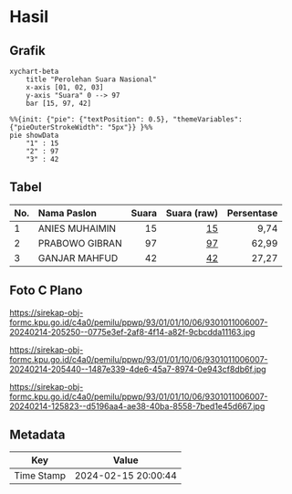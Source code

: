 # Hasil

## Grafik

```mermaid
xychart-beta
    title "Perolehan Suara Nasional"
    x-axis [01, 02, 03]
    y-axis "Suara" 0 --> 97
    bar [15, 97, 42]
```

```mermaid
%%{init: {"pie": {"textPosition": 0.5}, "themeVariables": {"pieOuterStrokeWidth": "5px"}} }%%
pie showData
    "1" : 15
    "2" : 97
    "3" : 42
```

## Tabel

| No. | Nama Paslon    | Suara | Suara (raw) | Persentase |
|:--- |:-------------- | -----:| -----------:| ----------:|
| 1   | ANIES MUHAIMIN | 15    | [15][p-1]   | 9,74       |
| 2   | PRABOWO GIBRAN | 97    | [97][p-2]   | 62,99      |
| 3   | GANJAR MAHFUD  | 42    | [42][p-3]   | 27,27      |


[p-1]: https://github.com/gigit-pemilu/pemilu-2024/blob/main/pilpres/hitung-suara/sub/93-papua-selatan/sub/01-merauke/sub/01-merauke/sub/1006-kelapa-lima/sub/007-tps/sub/paslon-1.txt
[p-2]: https://github.com/gigit-pemilu/pemilu-2024/blob/main/pilpres/hitung-suara/sub/93-papua-selatan/sub/01-merauke/sub/01-merauke/sub/1006-kelapa-lima/sub/007-tps/sub/paslon-2.txt
[p-3]: https://github.com/gigit-pemilu/pemilu-2024/blob/main/pilpres/hitung-suara/sub/93-papua-selatan/sub/01-merauke/sub/01-merauke/sub/1006-kelapa-lima/sub/007-tps/sub/paslon-3.txt

## Foto C Plano

https://sirekap-obj-formc.kpu.go.id/c4a0/pemilu/ppwp/93/01/01/10/06/9301011006007-20240214-205250--0775e3ef-2af8-4f14-a82f-9cbcdda11163.jpg

https://sirekap-obj-formc.kpu.go.id/c4a0/pemilu/ppwp/93/01/01/10/06/9301011006007-20240214-205440--1487e339-4de6-45a7-8974-0e943cf8db6f.jpg

https://sirekap-obj-formc.kpu.go.id/c4a0/pemilu/ppwp/93/01/01/10/06/9301011006007-20240214-125823--d5196aa4-ae38-40ba-8558-7bed1e45d667.jpg


## Metadata

| Key        | Value               |
| ---------- | ------------------- |
| Time Stamp | 2024-02-15 20:00:44 |



